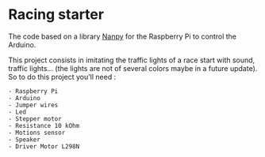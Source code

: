 # Racing starter 

The code based on a library [Nanpy](https://github.com/nanpy/nanpy-firmware) for the Raspberry Pi to control the Arduino.

This project consists in imitating the traffic lights of a race start with sound, traffic lights... (the lights are not of several colors maybe in a future update). So to do this project you'll need :

    - Raspberry Pi
    - Arduino
    - Jumper wires
    - Led
    - Stepper motor
    - Resistance 10 kOhm
    - Motions sensor
    - Speaker
    - Driver Motor L298N
   

